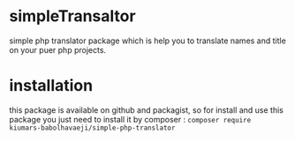 # simpleTransaltor
simple php translator package which is help you to translate names and title on your puer php projects.

# installation
this package is available on github and packagist, so for install and use this package you just need to install it by composer :
<code>composer require kiumars-babolhavaeji/simple-php-translator</code>


